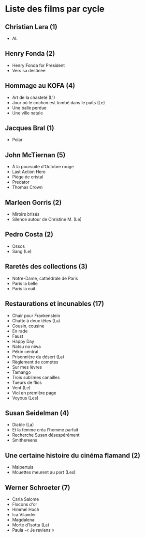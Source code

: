# Liste des films par cycle

## Christian Lara (1)

  * AL

## Henry Fonda (2)

  * Henry Fonda for President  
  * Vers sa destinée

## Hommage au KOFA (4)

  * Art de la chasteté (L')  
  * Jour où le cochon est tombé dans le puits (Le)  
  * Une balle perdue  
  * Une ville natale

## Jacques Bral (1)

  * Polar

## John McTiernan (5)

  * À la poursuite d'Octobre rouge  
  * Last Action Hero  
  * Piège de cristal  
  * Predator  
  * Thomas Crown

## Marleen Gorris (2)

  * Miroirs brisés  
  * Silence autour de Christine M. (Le)

## Pedro Costa (2)

  * Ossos  
  * Sang (Le)

## Raretés des collections (3)

  * Notre-Dame, cathédrale de Paris  
  * Paris la belle  
  * Paris la nuit

## Restaurations et incunables (17)

  * Chair pour Frankenstein  
  * Chatte à deux têtes (La)  
  * Cousin, cousine  
  * En rade  
  * Faust  
  * Happy Day  
  * Natsu no niwa  
  * Pékin central  
  * Prisonnière du désert (La)  
  * Règlement de comptes  
  * Sur mes lèvres  
  * Tamango  
  * Trois sublimes canailles  
  * Tueurs de flics  
  * Vent (Le)  
  * Viol en première page  
  * Voyous (Les)

## Susan Seidelman (4)

  * Diable (La)  
  * Et la femme créa l'homme parfait  
  * Recherche Susan désespérément  
  * Smithereens

## Une certaine histoire du cinéma flamand (2)

  * Malpertuis  
  * Mouettes meurent au port (Les)

## Werner Schroeter (7)

  * Carla Salome  
  * Flocons d'or  
  * Himmel Hoch  
  * Ica Vilander  
  * Magdalena  
  * Morte d'Isotta (La)  
  * Paula -« Je reviens »  
